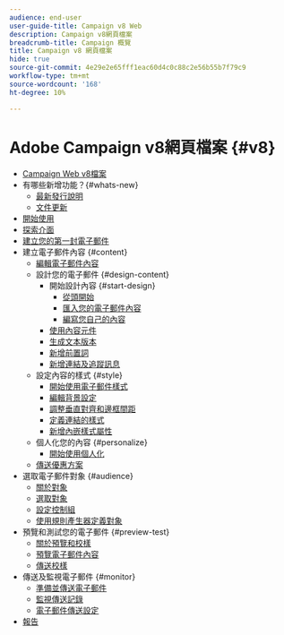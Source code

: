 ```yaml
---
audience: end-user
user-guide-title: Campaign v8 Web
description: Campaign v8網頁檔案
breadcrumb-title: Campaign 概覽
title: Campaign v8 網頁檔案
hide: true
source-git-commit: 4e29e2e65fff1eac60d4c0c88c2e56b55b7f79c9
workflow-type: tm+mt
source-wordcount: '168'
ht-degree: 10%

---
```



# Adobe Campaign v8網頁檔案 {#v8}

+ [Campaign Web v8檔案](campaign-web-home.md)
+ 有哪些新增功能？{#whats-new}
   + [最新發行說明](rn/release-notes.md)
   + [文件更新](rn/documentation-updates.md)
+ [開始使用](get-started/get-started.md)
+ [探索介面](get-started/user-interface.md)
+ [建立您的第一封電子郵件](email/create-email.md)
+ 建立電子郵件內容 {#content}
   + [編輯電子郵件內容](content/edit-content.md)
   + 設計您的電子郵件 {#design-content}
      + 開始設計內容 {#start-design}
         + [從頭開始 ](content/create-email-content.md)
         + [匯入您的電子郵件內容](content/existing-content.md)
         + [編寫您自己的內容](content/code-content.md)
      + [使用內容元件](content/content-components.md)
      + [生成文本版本](content/text-version-email.md)
      + [新增前置詞](content/preheader.md)
      + [新增連結及追蹤訊息](content/message-tracking.md)
   + 設定內容的樣式 {#style}
      + [開始使用電子郵件樣式](content/get-started-email-style.md)
      + [編輯背景設定](content/backgrounds.md)
      + [調整垂直對齊和邊框間距](content/alignment-and-padding.md)
      + [定義連結的樣式](content/styling-links.md)
      + [新增內嵌樣式屬性](content/inline-styling.md)
   + 個人化您的內容 {#personalize}
      + [開始使用個人化](personalization/personalize.md)
   + [傳送優惠方案](content/offers.md)
+ 選取電子郵件對象 {#audience}
   + [關於對象](audience/about-audiences.md)
   + [選取對象](audience/add-audience.md)
   + [設定控制組](audience/control-group.md)
   + [使用規則產生器定義對象](audience/segment-builder.md)
+ 預覽和測試您的電子郵件 {#preview-test}
   + [關於預覽和校樣](preview-test/preview-test.md)
   + [預覽電子郵件內容](preview-test/preview-content.md)
   + [傳送校樣](preview-test/proofs.md)
+ 傳送及監視電子郵件 {#monitor}
   + [準備並傳送電子郵件](monitor/prepare-send.md)
   + [監視傳送記錄](monitor/delivery-logs.md)
   + [電子郵件傳送設定](advanced-settings/delivery-settings.md)
+ [報告](reporting/reports.md)
